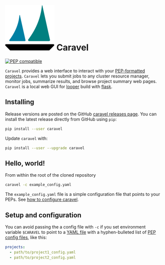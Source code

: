 [logo]: img/logo_caravel.svg

# ![logo][logo] Caravel


[![PEP compatible](http://pepkit.github.io/img/PEP-compatible-green.svg)](http://pepkit.github.io)

`Caravel` provides a web interface to interact with your [PEP-formatted projects](http://pepkit.github.io). `Caravel` lets you submit jobs to any cluster resource manager, monitor jobs, summarize results, and browse project summary web pages. `Caravel` is a local web GUI for [looper](https://code.databio.org/looper/) build with [flask](http://flask.pocoo.org/).

## Installing

Release versions are posted on the GitHub [caravel releases page](https://github.com/databio/caravel/releases). You can install the latest release directly from GitHub using `pip`:

```bash
pip install --user caravel
```

Update `caravel` with:

```bash
pip install --user --upgrade caravel
```
## Hello, world!

From within the root of the cloned repository

```bash
caravel -c example_config.yaml
```

The `example_config.yaml` file is a simple configuration file that points to your PEPs. See [how to configure caravel](configure-caravel).

## Setup and configuration

You can avoid passing the a config file with `-c` if you set environment variable `$CARAVEL` to point to a [YAML file](http://yaml.org) with a hyphen-bulleted list of [PEP config files](https://pepkit.github.io/docs/project_config/), like this:

```yaml
projects:
  - path/to/project1_config.yaml
  - path/to/project2_config.yaml
```

